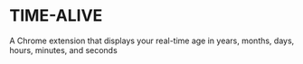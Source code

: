 # TIME-ALIVE
A Chrome extension that displays your real-time age in years, months, days, hours, minutes, and seconds 
